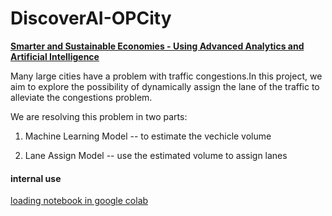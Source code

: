 # DiscoverAI-OPCity

[**Smarter and Sustainable Economies - Using Advanced Analytics and Artificial Intelligence**](https://discover-ai-with-microsoft.agorize.com/en/challenges/smarter-and-sustainable-economies)

Many large cities have a problem with traffic congestions.In this project, we aim to explore the possibility of dynamically assign the lane of the traffic to alleviate the congestions problem. 

We are resolving this problem in two parts:
1. Machine Learning Model -- to estimate the vechicle volume 

2. Lane Assign Model  -- use the estimated volume to assign lanes



#### internal use
[loading notebook in google colab](https://colab.research.google.com/github/)
